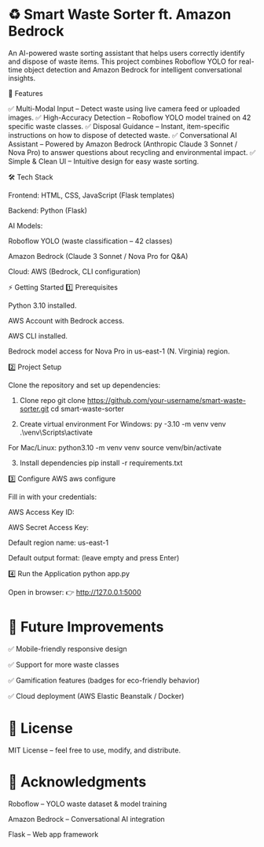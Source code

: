 # ♻️ Smart Waste Sorter ft. Amazon Bedrock

An AI-powered waste sorting assistant that helps users correctly identify and dispose of waste items.
This project combines Roboflow YOLO for real-time object detection and Amazon Bedrock for intelligent conversational insights.

🚀 Features

✅ Multi-Modal Input – Detect waste using live camera feed or uploaded images.
✅ High-Accuracy Detection – Roboflow YOLO model trained on 42 specific waste classes.
✅ Disposal Guidance – Instant, item-specific instructions on how to dispose of detected waste.
✅ Conversational AI Assistant – Powered by Amazon Bedrock (Anthropic Claude 3 Sonnet / Nova Pro) to answer questions about recycling and environmental impact.
✅ Simple & Clean UI – Intuitive design for easy waste sorting.

🛠️ Tech Stack

Frontend: HTML, CSS, JavaScript (Flask templates)

Backend: Python (Flask)

AI Models:

Roboflow YOLO (waste classification – 42 classes)

Amazon Bedrock (Claude 3 Sonnet / Nova Pro for Q&A)

Cloud: AWS (Bedrock, CLI configuration)

⚡ Getting Started
1️⃣ Prerequisites

Python 3.10 installed.

AWS Account with Bedrock access.

AWS CLI installed.

Bedrock model access for Nova Pro in us-east-1 (N. Virginia) region.

2️⃣ Project Setup

Clone the repository and set up dependencies:

1. Clone repo
git clone https://github.com/your-username/smart-waste-sorter.git
cd smart-waste-sorter

2. Create virtual environment
For Windows:
py -3.10 -m venv venv
.\venv\Scripts\activate

For Mac/Linux:
python3.10 -m venv venv
source venv/bin/activate

3. Install dependencies
pip install -r requirements.txt

3️⃣ Configure AWS
aws configure


Fill in with your credentials:

AWS Access Key ID: <your-access-key>

AWS Secret Access Key: <your-secret-key>

Default region name: us-east-1

Default output format: (leave empty and press Enter)

4️⃣ Run the Application
python app.py


Open in browser:
👉 http://127.0.0.1:5000

# 🌱 Future Improvements

✅ Mobile-friendly responsive design

✅ Support for more waste classes

✅ Gamification features (badges for eco-friendly behavior)

✅ Cloud deployment (AWS Elastic Beanstalk / Docker)

# 📜 License

MIT License – feel free to use, modify, and distribute.

# 🧠 Acknowledgments

Roboflow
 – YOLO waste dataset & model training

Amazon Bedrock
 – Conversational AI integration

Flask
 – Web app framework
